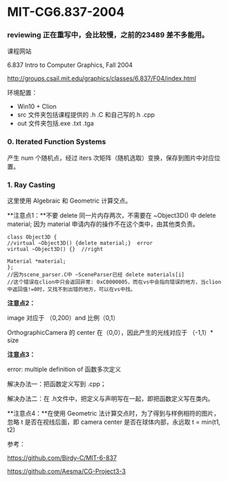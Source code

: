 # MIT-CG6.837-2004 

### reviewing 正在重写中，会比较慢，之前的23489 差不多能用。

课程网站 

6.837 Intro to Computer Graphics, Fall 2004

http://groups.csail.mit.edu/graphics/classes/6.837/F04/index.html 

环境配置：

- Win10 + Clion
- src 文件夹包括课程提供的 .h .C 和自己写的.h .cpp
- out 文件夹包括.exe .txt .tga

### 0. Iterated Function Systems

产生 num 个随机点，经过 iters 次矩阵（随机选取）变换，保存到图片中对应位置。 

### 1. Ray Casting

这里使用 Algebraic 和 Geometric 计算交点。

**注意点1：**不要 delete 同一片内存两次，不需要在 ~Object3D() 中 delete material; 因为 material 申请内存的操作不在这个类中，由其他类负责。

```
class Object3D {
//virtual ~Object3D() {delete material;}  error
virtual ~Object3D() {}  //right

Material *material;
};
//因为scene_parser.C中 ~SceneParser已经 delete materials[i]
//这个错误在clion中只会返回异常: 0xC0000005，而在vs中会指向错误的地方，当clion中返回值!=0时，又找不到出错的地方，可以在vs中找。
```

**注意点2：**

image 对应于 （0,200）and 比例（0,1）

OrthographicCamera 的 center 在（0,0），因此产生的光线对应于 （-1,1）* size

**注意点3：**

error: multiple definition of 函数多次定义

解决办法一：把函数定义写到 .cpp；

解决办法二：在 .h文件中，把定义与声明写在一起，即把函数定义写在类内。

**注意点4：**在使用 Geometric 法计算交点时，为了得到与样例相符的图片，忽略 t 是否在视线后面，即 camera center 是否在球体内部，永远取 t = min(t1, t2)

参考：

https://github.com/Birdy-C/MIT-6-837

https://github.com/Aesma/CG-Project3-3

